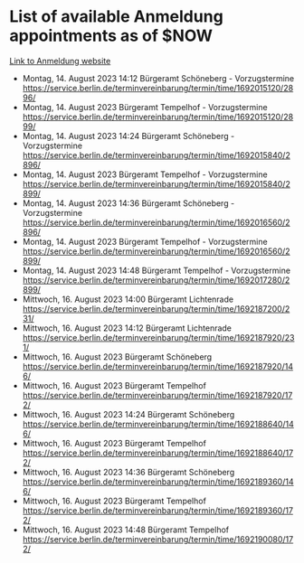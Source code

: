 # List of available Anmeldung appointments as of $NOW
[Link to Anmeldung website](https://service.berlin.de/terminvereinbarung/termin/tag.php?termin=1&anliegen[]=120686&dienstleisterlist=122210,122217,327316,122219,327312,122227,327314,122231,327346,122243,327348,122254,122252,329742,122260,329745,122262,329748,122271,327278,122273,327274,122277,327276,330436,122280,327294,122282,327290,122284,327292,122291,327270,122285,327266,122286,327264,122296,327268,150230,329760,122297,327286,122294,327284,122312,329763,122314,329775,122304,327330,122311,327334,122309,327332,317869,122281,327352,122279,329772,122283,122276,327324,122274,327326,122267,329766,122246,327318,122251,327320,122257,327322,122208,327298,122226,327300&herkunft=http%3A%2F%2Fservice.berlin.de%2Fdienstleistung%2F120686%2F)
- Montag, 14. August 2023 14:12 Bürgeramt Schöneberg - Vorzugstermine https://service.berlin.de/terminvereinbarung/termin/time/1692015120/2896/
- Montag, 14. August 2023  Bürgeramt Tempelhof - Vorzugstermine https://service.berlin.de/terminvereinbarung/termin/time/1692015120/2899/
- Montag, 14. August 2023 14:24 Bürgeramt Schöneberg - Vorzugstermine https://service.berlin.de/terminvereinbarung/termin/time/1692015840/2896/
- Montag, 14. August 2023  Bürgeramt Tempelhof - Vorzugstermine https://service.berlin.de/terminvereinbarung/termin/time/1692015840/2899/
- Montag, 14. August 2023 14:36 Bürgeramt Schöneberg - Vorzugstermine https://service.berlin.de/terminvereinbarung/termin/time/1692016560/2896/
- Montag, 14. August 2023  Bürgeramt Tempelhof - Vorzugstermine https://service.berlin.de/terminvereinbarung/termin/time/1692016560/2899/
- Montag, 14. August 2023 14:48 Bürgeramt Tempelhof - Vorzugstermine https://service.berlin.de/terminvereinbarung/termin/time/1692017280/2899/
- Mittwoch, 16. August 2023 14:00 Bürgeramt Lichtenrade https://service.berlin.de/terminvereinbarung/termin/time/1692187200/231/
- Mittwoch, 16. August 2023 14:12 Bürgeramt Lichtenrade https://service.berlin.de/terminvereinbarung/termin/time/1692187920/231/
- Mittwoch, 16. August 2023  Bürgeramt Schöneberg https://service.berlin.de/terminvereinbarung/termin/time/1692187920/146/
- Mittwoch, 16. August 2023  Bürgeramt Tempelhof https://service.berlin.de/terminvereinbarung/termin/time/1692187920/172/
- Mittwoch, 16. August 2023 14:24 Bürgeramt Schöneberg https://service.berlin.de/terminvereinbarung/termin/time/1692188640/146/
- Mittwoch, 16. August 2023  Bürgeramt Tempelhof https://service.berlin.de/terminvereinbarung/termin/time/1692188640/172/
- Mittwoch, 16. August 2023 14:36 Bürgeramt Schöneberg https://service.berlin.de/terminvereinbarung/termin/time/1692189360/146/
- Mittwoch, 16. August 2023  Bürgeramt Tempelhof https://service.berlin.de/terminvereinbarung/termin/time/1692189360/172/
- Mittwoch, 16. August 2023 14:48 Bürgeramt Tempelhof https://service.berlin.de/terminvereinbarung/termin/time/1692190080/172/
